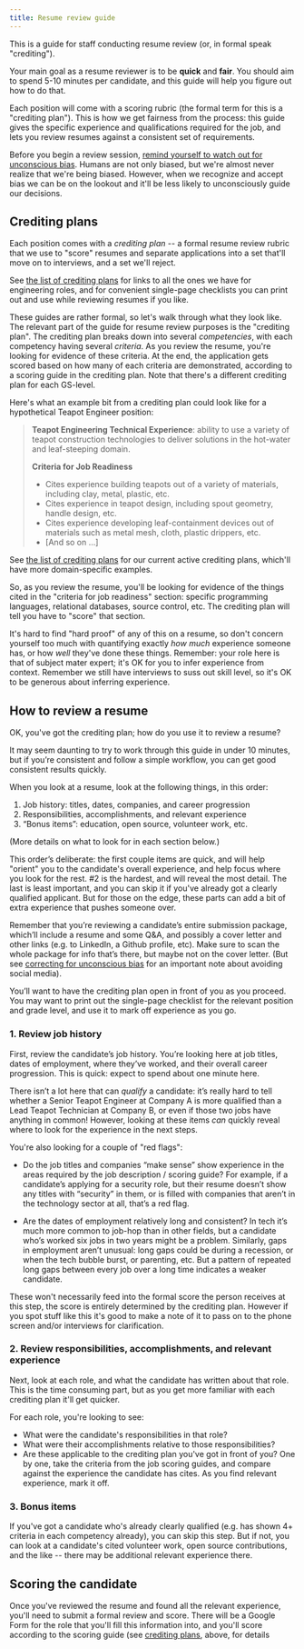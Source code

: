 ```yaml
---
title: Resume review guide
---
```


This is a guide for staff conducting resume review (or, in formal speak "crediting").

Your main goal as a resume reviewer is to be **quick** and **fair**. You should aim to spend 5-10 minutes per
candidate, and this guide will help you figure out how to do that.

Each position will come with a scoring rubric (the formal term for this is a "crediting plan"). This is how we get fairness from the process: this guide gives the specific experience and qualifications required for the job, and lets you review resumes against a consistent set of requirements.

Before you begin a review session, [remind yourself to watch out for unconscious bias](/unconscious-bias). Humans are not only biased, but we're almost never realize that we're being biased. However, when we recognize and accept bias we can be on the lookout and it'll be less likely to unconsciously guide our decisions.

## Crediting plans

Each position comes with a *crediting plan* -- a formal resume review rubric that we use to "score" resumes and separate applications into a set that'll move on to interviews, and a set we'll reject.

See [the list of crediting plans](/resume-review/crediting-plans/) for links to all the ones we have for engineering roles, and for convenient single-page checklists you can print out and use while reviewing resumes if you like.

These guides are rather formal, so let's walk through what they look like. The relevant part of the guide for resume review purposes is the "crediting plan". The crediting plan breaks down into several *competencies*, with each competency having several *criteria*. As you review the resume, you're looking for evidence of these criteria. At the end, the application gets scored based on how many of each criteria are demonstrated, according to a scoring guide in the crediting plan. Note that there's a different crediting plan for each GS-level.

Here's what an example bit from a crediting plan could look like for a hypothetical Teapot Engineer position:

> **Teapot Engineering Technical Experience**: ability to use a variety of teapot construction technologies to deliver solutions in the  hot-water and leaf-steeping domain.
>
> **Criteria for Job Readiness**
> * Cites experience building teapots out of a variety of materials, including clay, metal, plastic, etc.
> * Cites experience in teapot design, including spout geometry, handle design, etc.
> * Cites experience developing leaf-containment devices out of materials such as metal mesh, cloth, plastic drippers, etc.
> * [And so on ...]
>
See [the list of crediting plans](/resume-review/crediting-plans/) for our current active crediting plans, which'll have more domain-specific examples.

So, as you review the resume, you'll be looking for evidence of the things cited in the "criteria for job readiness" section: specific programming languages, relational databases, source control, etc. The crediting plan will tell you have to "score" that section.

It's hard to find "hard proof" of any of this on a resume, so don't concern yourself too much with quantifying exactly *how much* experience someone has, or how *well* they've done these things. Remember: your role here is that of subject mater expert; it's OK for you to infer experience from context. Remember we still have interviews to suss out skill level, so it's OK to be generous about inferring experience.

## How to review a resume

OK, you've got the crediting plan; how do you use it to review a resume?

It may seem daunting to try to work through this guide in under 10
minutes, but if you’re consistent and follow a simple workflow, you can
get good consistent results quickly.

When you look at a resume, look at the following things, in this order:

1.  Job history: titles, dates, companies, and career progression
2.  Responsibilities, accomplishments, and relevant experience
3.  “Bonus items”: education, open source, volunteer work, etc.

(More details on what to look for in each section below.)

This order’s deliberate: the first couple items are quick, and will help "orient" you to the candidate's overall experience, and help focus where you look for the rest. \#2 is the hardest, and will reveal the most detail. The last is least important, and you can skip it if you've already got a clearly qualified applicant. But for those on the edge, these parts can add a bit of extra experience that pushes someone over.

Remember that you’re reviewing a candidate’s entire submission package, which’ll include a resume and some Q&A, and possibly a cover letter and other links (e.g. to LinkedIn, a Github profile, etc). Make sure to scan the whole package for info that’s there, but maybe not on the cover letter. (But see [correcting for unconscious bias](/unconscious-bias) for an important note about avoiding social media).

You’ll want to have the crediting plan open in front of you as you proceed. You may want to print out the single-page checklist for the relevant position and grade level, and use it to mark off experience as you go.

### 1. Review job history

First, review the candidate’s job history. You’re looking here at job
titles, dates of employment, where they’ve worked, and their overall
career progression. This is quick: expect to spend about one minute
here.

There isn’t a lot here that can *qualify* a candidate: it’s really hard
to tell whether a Senior Teapot Engineer at Company A is more qualified
than a Lead Teapot Technician at Company B, or even if those two jobs
have anything in common! However, looking at these items *can* quickly
reveal where to look for the experience in the next steps.

You're also looking for a couple of "red flags":

- Do the job titles and companies “make sense” show experience in the areas
  required by the job description / scoring guide? For example, if a candidate’s
  applying for a security role, but their resume doesn’t show any titles with
  “security” in them, or is filled with companies that aren’t in the technology
  sector at all, that’s a red flag.

- Are the dates of employment relatively long and consistent? In tech
  it’s much more common to job-hop than in other fields, but a
  candidate who’s worked six jobs in two years might be a problem.
  Similarly, gaps in employment aren’t unusual: long gaps could be
  during a recession, or when the tech bubble burst, or
  parenting, etc. But a pattern of repeated long gaps between every
  job over a long time indicates a weaker candidate.

These won't necessarily feed into the formal score the person receives at this step, the score is entirely determined by the crediting plan. However if you spot stuff like this it's good to make a note of it to pass on to the phone screen and/or interviews for clarification.

### 2. Review responsibilities, accomplishments, and relevant experience

Next, look at each role, and what the candidate has written about that
role. This is the time consuming part, but as you get more familiar with each crediting plan it'll get quicker.

For each role, you're looking to see:

- What were the candidate's responsibilities in that role?
- What were their accomplishments relative to those responsibilities?
- Are these applicable to the crediting plan you've got in front of you? One by one, take the criteria from the job
scoring guides, and compare against the experience the candidate has
cites. As you find relevant experience, mark it off.

### 3. Bonus items

If you've got a candidate who's already clearly qualified (e.g. has shown 4+ criteria in each competency already), you can skip this step. But if not, you can look at a candidate's cited volunteer work, open source contributions, and the like -- there may be additional relevant experience there.

## Scoring the candidate

Once you've reviewed the resume and found all the relevant experience, you'll need to submit a formal review and
score. There will be a Google Form for the role that you'll fill this information into, and you'll score according to the scoring guide (see [crediting plans](#crediting-plans), above, for details
